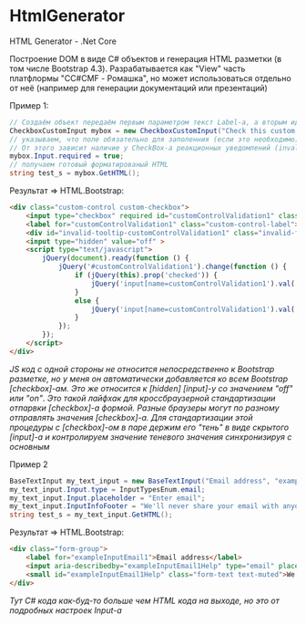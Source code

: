 # HtmlGenerator
HTML Generator - .Net Core

Построение DOM в виде C# объектов и генерация HTML разметки (в том числе Bootstrap 4.3). Разрабатывается как "View" часть платфлормы "CC#CMF - Ромашка", но может использоваться отдельно от неё (например для генерации документаций или презентаций)

Пример 1:
```C#
// Создаём объект передаём первым параметром текст Label-а, а вторым идентификатор Input-а
CheckboxCustomInput mybox = new CheckboxCustomInput("Check this custom checkbox", "customControlValidation1");
// указываем, что поле обязательно для заполенния (если это необходимо).
// От этого зависит наличие у CheckBox-а реакционных уведомлений (invalid-feedback и/или valid-feedback), текст которых устанавливается через соответсвующие поля mybox.valid_feedback_text и mybox.invalid_feedback_text
mybox.Input.required = true;
// получаем готовый форматированый HTML
string test_s = mybox.GetHTML();
```
Результат => HTML.Bootstrap:
```HTML
<div class="custom-control custom-checkbox">
	<input type="checkbox" required id="customControlValidation1" class="custom-control-input" >
	<label for="customControlValidation1" class="custom-control-label">Check this custom checkbox</label>
	<div id="invalid-tooltip-customControlValidation1" class="invalid-feedback">Пожалуйста, установите Checkbox</div>
	<input type="hidden" value="off" >
	<script type="text/javascript">
		jQuery(document).ready(function () {
			jQuery('#customControlValidation1').change(function () {
				if (jQuery(this).prop('checked')) {
					jQuery('input[name=customControlValidation1').val('on');
				}
				else {
					jQuery('input[name=customControlValidation1').val('off');
				}
			});
		});
	</script>
</div>
```
*JS код с одной стороны не относится непосредственно к Bootstrap разметке, но у меня он автоматически добавляется ко всем Bootstrap [checkbox]-ам. Это же относится к [hidden] [input]-у со значением "off" или "on"*.
*Это такой лайфхак для кроссбраузерной стандартизации отпарвки [checkbox]-а формой. Разные браузеры могут по разному отправлять значения [checkbox]-а. Для стандартизации этой процедуры с [checkbox]-ом в паре держим его "тень" в виде скрытого [input]-а и контролируем значение теневого значения синхронизируя с основным*

Пример 2
```C#
BaseTextInput my_text_input = new BaseTextInput("Email address", "exampleInputEmail1");
my_text_input.Input.type = InputTypesEnum.email;
my_text_input.Input.placeholder = "Enter email";
my_text_input.InputInfoFooter = "We'll never share your email with anyone else.";
string test_s = my_text_input.GetHTML();
```
Результат => HTML.Bootstrap:
```HTML
<div class="form-group">
	<label for="exampleInputEmail1">Email address</label>
	<input aria-describedby="exampleInputEmail1Help" type="email" placeholder="Enter email" id="exampleInputEmail1" name="exampleInputEmail1" class="form-control" >
	<small id="exampleInputEmail1Help" class="form-text text-muted">We'll never share your email with anyone else.</small>
</div>
```
*Тут C# кода как-буд-то больше чем HTML кода на выходе, но это от подробных настроек Input-a*